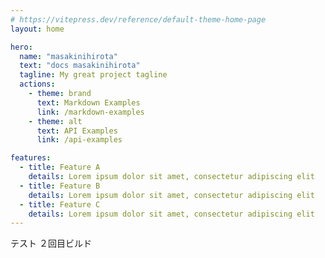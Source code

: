 ```yaml
---
# https://vitepress.dev/reference/default-theme-home-page
layout: home

hero:
  name: "masakinihirota"
  text: "docs masakinihirota"
  tagline: My great project tagline
  actions:
    - theme: brand
      text: Markdown Examples
      link: /markdown-examples
    - theme: alt
      text: API Examples
      link: /api-examples

features:
  - title: Feature A
    details: Lorem ipsum dolor sit amet, consectetur adipiscing elit
  - title: Feature B
    details: Lorem ipsum dolor sit amet, consectetur adipiscing elit
  - title: Feature C
    details: Lorem ipsum dolor sit amet, consectetur adipiscing elit
---
```


テスト
２回目ビルド
